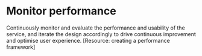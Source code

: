 # Monitor performance

Continuously monitor and evaluate the performance and usability of the service, and iterate the design accordingly to drive continuous improvement and optimise user experience. \[Resource: creating a performance framework]
